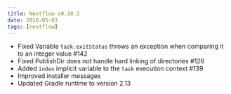 ```yaml
---
title: Nextflow v0.18.2
date: 2016-05-03
tags: [nextflow]
---
```


- Fixed Variable `task.exitStatus` throws an exception when comparing it to an integer value #142
- Fixed PublishDir does not handle hard linking of directories #126
- Added `index` implicit variable to the `task` execution context #139
- Improved installer messages
- Updated Gradle runtime to version 2.13
